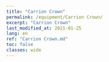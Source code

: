 ```yaml
---
title: "Carrion Crown"
permalink: /equipment/Carrion Crown/
excerpt: "Carrion Crown"
last_modified_at: 2021-01-25
lang: en
ref: "Carrion Crown.md"
toc: false
classes: wide
---
```


